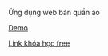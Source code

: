 Ứng dụng web bán quần áo

[Demo](https://hieuecommerce.netlify.app/)

[Link khóa học free](https://freecoursesite.com/1-complete-react-developer-in-2019-w-redux-hooks-graphql/)
